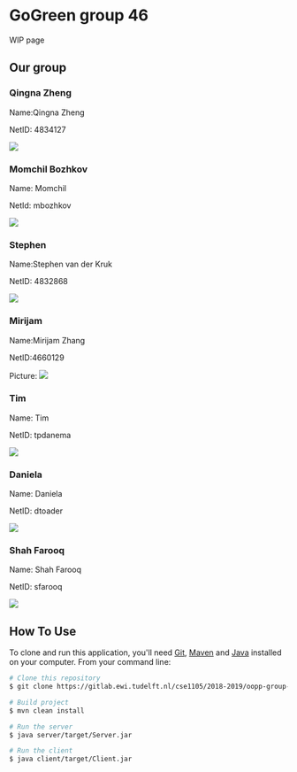 # GoGreen group 46
WIP page

## Our group
### Qingna Zheng
Name:Qingna Zheng

NetID: 4834127

![](doc/pictures/zheng.png)


### Momchil Bozhkov
Name: Momchil

NetId: mbozhkov


![](doc/pictures/37050613_2133834693325887_4237135342316027904_n.jpg)


### Stephen
Name:Stephen van der Kruk

NetID: 4832868

![](doc/pictures/svanderkruk.jpg)

### Mirijam
Name:Mirijam Zhang

NetID:4660129

Picture: ![](doc/pictures/20180414_072509081_iOS.jpg)

### Tim
Name: Tim

NetID: tpdanema 

![](doc/pictures/tim_picture.JPG)

### Daniela
Name: Daniela

NetID: dtoader

![](doc/pictures/dtoader.jpeg)

### Shah Farooq
Name: Shah Farooq

NetID: sfarooq

![](doc/pictures/shah.jpg)


## How To Use

To clone and run this application, you'll need [Git](https://git-scm.com), [Maven](https://maven.apache.org/install.html) and [Java](https://www.oracle.com/technetwork/java/javase/downloads/index.html) installed on your computer. From your command line:

```bash
# Clone this repository
$ git clone https://gitlab.ewi.tudelft.nl/cse1105/2018-2019/oopp-group-46/template.git

# Build project
$ mvn clean install

# Run the server
$ java server/target/Server.jar

# Run the client
$ java client/target/Client.jar
```

